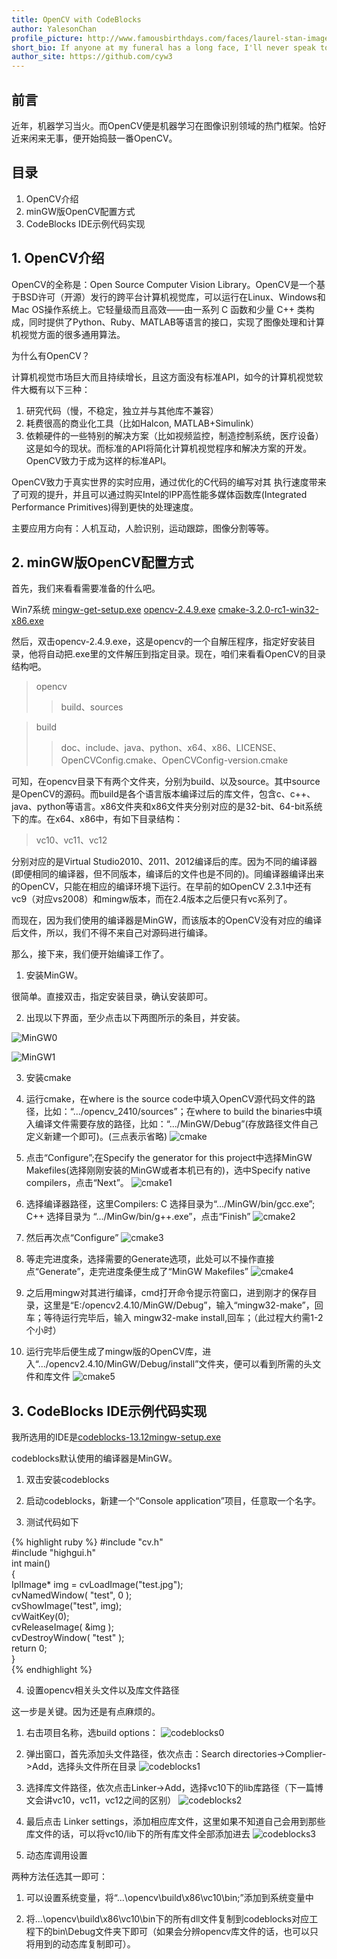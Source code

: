 ```yaml
---
title: OpenCV with CodeBlocks
author: YalesonChan
profile_picture: http://www.famousbirthdays.com/faces/laurel-stan-image.jpg
short_bio: If anyone at my funeral has a long face, I'll never speak to him again.
author_site: https://github.com/cyw3
---
```


## 前言

近年，机器学习当火。而OpenCV便是机器学习在图像识别领域的热门框架。恰好近来闲来无事，便开始捣鼓一番OpenCV。

## 目录

1. OpenCV介绍
2. minGW版OpenCV配置方式
3. CodeBlocks IDE示例代码实现

## 1. OpenCV介绍

OpenCV的全称是：Open Source Computer Vision Library。OpenCV是一个基于BSD许可（开源）发行的跨平台计算机视觉库，可以运行在Linux、Windows和Mac OS操作系统上。它轻量级而且高效——由一系列 C 函数和少量 C++ 类构成，同时提供了Python、Ruby、MATLAB等语言的接口，实现了图像处理和计算机视觉方面的很多通用算法。

为什么有OpenCV？

计算机视觉市场巨大而且持续增长，且这方面没有标准API，如今的计算机视觉软件大概有以下三种：

1. 研究代码（慢，不稳定，独立并与其他库不兼容）
2. 耗费很高的商业化工具（比如Halcon, MATLAB+Simulink）
3. 依赖硬件的一些特别的解决方案（比如视频监控，制造控制系统，医疗设备）这是如今的现状。而标准的API将简化计算机视觉程序和解决方案的开发。OpenCV致力于成为这样的标准API。

OpenCV致力于真实世界的实时应用，通过优化的C代码的编写对其
执行速度带来了可观的提升，并且可以通过购买Intel的IPP高性能多媒体函数库(Integrated Performance Primitives)得到更快的处理速度。

主要应用方向有：人机互动，人脸识别，运动跟踪，图像分割等等。

## 2. minGW版OpenCV配置方式

首先，我们来看看需要准备的什么吧。

Win7系统
[mingw-get-setup.exe](http://sourceforge.net/projects/mingw/files/Installer/)
[opencv-2.4.9.exe](http://opencv.org/downloads.html)
[cmake-3.2.0-rc1-win32-x86.exe](http://www.cmake.org/download/)

然后，双击opencv-2.4.9.exe，这是opencv的一个自解压程序，指定好安装目录，他将自动把.exe里的文件解压到指定目录。现在，咱们来看看OpenCV的目录结构吧。

> opencv
>> build、sources

> build
>> doc、include、java、python、x64、x86、LICENSE、OpenCVConfig.cmake、OpenCVConfig-version.cmake

可知，在opencv目录下有两个文件夹，分别为build、以及source。其中source是OpenCV的源码。而build是各个语言版本编译过后的库文件，包含c、c++、java、python等语言。x86文件夹和x86文件夹分别对应的是32-bit、64-bit系统下的库。在x64、x86中，有如下目录结构：

> vc10、vc11、vc12

分别对应的是Virtual Studio2010、2011、2012编译后的库。因为不同的编译器(即便相同的编译器，但不同版本，编译后的文件也是不同的)。同编译器编译出来的OpenCV，只能在相应的编译环境下运行。在早前的如OpenCV 2.3.1中还有vc9（对应vs2008）和mingw版本，而在2.4版本之后便只有vc系列了。

而现在，因为我们使用的编译器是MinGW，而该版本的OpenCV没有对应的编译后文件，所以，我们不得不来自己对源码进行编译。

那么，接下来，我们便开始编译工作了。

1. 安装MinGW。

很简单。直接双击，指定安装目录，确认安装即可。

2. 出现以下界面，至少点击以下两图所示的条目，并安装。

![MinGW0]({{site.baseurl}}/img/MinGW0.png)

![MinGW1]({{site.baseurl}}/img/MinGW1.png)

3. 安装cmake
4. 运行cmake，在where is the source code中填入OpenCV源代码文件的路径，比如：“.../opencv_2410/sources”；在where to build the binaries中填入编译文件需要存放的路径，比如：“.../MinGW/Debug”(存放路径文件自己定义新建一个即可)。(三点表示省略)
![cmake]({{site.baseurl}}/img/cmake.jpg)

5. 点击“Configure”;在Specify the generator for this project中选择MinGW Makefiles(选择刚刚安装的MinGW或者本机已有的)，选中Specify native compilers，点击“Next”。
![cmake1]({{site.baseurl}}/img/cmake1.jpg)

6. 选择编译器路径，这里Compilers: C 选择目录为“.../MinGW/bin/gcc.exe”; C++ 选择目录为 “.../MinGw/bin/g++.exe”，点击“Finish”
![cmake2]({{site.baseurl}}/img/cmake2.jpg)

7. 然后再次点“Configure”
![cmake3]({{site.baseurl}}/img/cmake3.jpg)

8. 等走完进度条，选择需要的Generate选项，此处可以不操作直接点“Generate”，走完进度条便生成了“MinGW Makefiles”
![cmake4]({{site.baseurl}}/img/cmake4.jpg)

9. 之后用mingw对其进行编译，cmd打开命令提示符窗口，进到刚才的保存目录，这里是“E:/opencv2.4.10/MinGW/Debug”，输入“mingw32-make”，回车；等待运行完毕后，输入 mingw32-make install,回车；（此过程大约需1-2个小时）

10. 运行完毕后便生成了mingw版的OpenCV库，进入“.../opencv2.4.10/MinGW/Debug/install”文件夹，便可以看到所需的头文件和库文件
![cmake5]({{site.baseurl}}/img/cmake5.jpg)


## 3. CodeBlocks IDE示例代码实现

我所选用的IDE是[codeblocks-13.12mingw-setup.exe](http://www.codeblocks.org/)

codeblocks默认使用的编译器是MinGW。

1. 双击安装codeblocks

2. 启动codeblocks，新建一个“Console application”项目，任意取一个名字。

3. 测试代码如下

{% highlight ruby %}
#include "cv.h"  
#include "highgui.h"  
int main()  
{  
    IplImage* img = cvLoadImage("test.jpg");  
    cvNamedWindow( "test", 0 );  
    cvShowImage("test", img);  
    cvWaitKey(0);  
    cvReleaseImage( &img );  
    cvDestroyWindow( "test" );  
    return 0;  
}  
{% endhighlight %}

4. 设置opencv相关头文件以及库文件路径

这一步是关键。因为还是有点麻烦的。

1. 右击项目名称，选build options：
![codeblocks0]({{site.baseurl}}/img/codeblocks0.jpg)

2. 弹出窗口，首先添加头文件路径，依次点击：Search directories->Complier->Add，选择头文件所在目录
![codeblocks1]({{site.baseurl}}/img/codeblock1.png)

3. 选择库文件路径，依次点击Linker->Add，选择vc10下的lib库路径（下一篇博文会讲vc10，vc11，vc12之间的区别）
![codeblocks2]({{site.baseurl}}/img/codeblocks2.png)

4. 最后点击 Linker settings，添加相应库文件，这里如果不知道自己会用到那些库文件的话，可以将vc10/lib下的所有库文件全部添加进去
![codeblocks3]({{site.baseurl}}/img/codeblocks3.png)

5. 动态库调用设置

两种方法任选其一即可：

1. 可以设置系统变量，将“...\opencv\build\x86\vc10\bin;”添加到系统变量中

2. 将...\opencv\build\x86\vc10\bin下的所有dll文件复制到codeblocks对应工程下的bin\Debug文件夹下即可（如果会分辨opencv库文件的话，也可以只将用到的动态库复制即可）。
